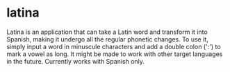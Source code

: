 # latina
Latina is an application that can take a Latin word and transform it into Spanish, making it undergo all the regular phonetic changes.
To use it, simply input a word in minuscule characters and add a double colon (':') to mark a vowel as long.
It might be made to work with other target languages in the future. Currently works with Spanish only.
